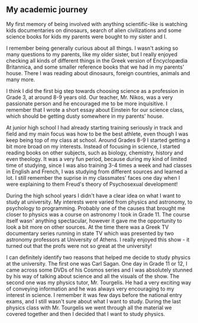 ## My academic journey

My first memory of being involved with anything scientific-like is watching kids
documentaries on dinosaurs, search of alien civilizations and some science books
for kids my parents were bought to my sister and I.

I remember being generally curious about all things. I wasn't asking so many
questions to my parents, like my older sister, but I really enjoyed checking
all kinds of different things in the Greek version of Encyclopædia Britannica,
and some smaller reference books that we had in my parents' house. There I was
reading about dinosaurs, foreign countries, animals and many more.

I think I did the first big step towards choosing science as a profession in
Grade 3, at around 8-9 years old. Our teacher, Mr. Nikos, was a very passionate
person and he encouraged me to be more inquisitive. I remember that I wrote a
short essay about Einstein for our science class, which should be getting dusty
somewhere in my parents' house.

At junior high school I had already starting training seriously in track and
field and my main focus was how to be the best athlete, even though I was keep
being top of my class at school. Around Grades 8-9 I started getting a bit more
broad on my interests. Instead of focusing in science, I started reading books
on other subjects, such as biology, chemistry, history and even theology. It was
a very fun period, because during my kind of limited time of studying, since I
was also training 3-4 times a week and had classes in English and French, I was
studying from different sources and learned a lot. I still remember the suprise
in my classmates' faces one day when I were explaining to them Freud's theory
of Psychosexual development!

During the high school years I didn't have a clear idea on what I want to study
at university. My interests were varied from physics and astronomy, to psychology
to programming. Probably one of the causes that brought me closer to physics was
a course on astronomy I took in Grade 11. The course itself wasn' anything
spectacular, however it gave me the opportunity to look a bit more on other sources.
At the time there was a Greek TV documentary series running in state TV which
was presented by two astronomy professors at University of Athens. I really enjoyed
this show - it turned out that the profs were not so great at the university!

I can definitely identify two reasons that helped me decide to study physics at
the university. The first one was Carl Sagan. One day in Grade 11 or 12, I came
across some DVDs of his Cosmos series and I was absolutely stunned by his way of
talking about science and all the visuals of the show. The second one was my physics
tutor, Mr. Tourgelis. He had a very exciting way of conveying information and he
was always very encouraging to my interest in science. I remember it was few days
before the national entry exams, and I still wasn't sure about what I want to study.
During the last physics class with Mr. Tourgelis we went through all the material
we covered together and then I decided that I want to study physics.
